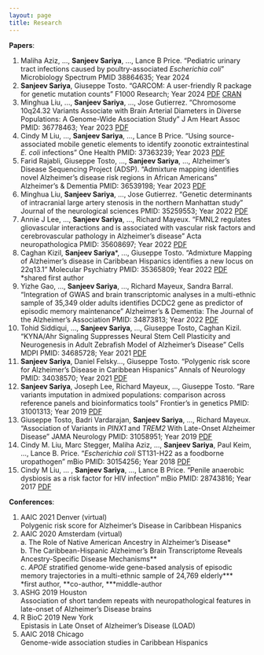 ```yaml
---
layout: page
title: Research 
---
```



**Papers**:

1. Maliha Aziz, ..., **Sanjeev Sariya**, ..., Lance B Price. “Pediatric urinary tract infections caused by poultry-associated *Escherichia coli*” Microbiology Spectrum PMID 38864635; Year 2024
2. **Sanjeev Sariya**, Giuseppe Tosto. “GARCOM: A user-friendly R package for genetic mutation counts” F1000 Research; Year 2024 <a href="/researchpdfs/garcom.pdf">PDF</a> <a href="https://cran.r-project.org/web/packages/GARCOM/index.html">CRAN</a>
3. Minghua Liu, ..., **Sanjeev Sariya**, ..., Jose Gutierrez. “Chromosome 10q24.32 Variants Associate with Brain Arterial Diameters in Diverse Populations: A Genome-Wide Association Study” J Am Heart Assoc PMID: 36778463; Year 2023 <a href="/researchpdfs/2023_10q24_JAH.pdf">PDF</a> 
4. Cindy M Liu, ..., **Sanjeev Sariya**, ..., Lance B Price. “Using source-associated mobile genetic elements to identify zoonotic extraintestinal *E. coli* infections” One Health PMID: 37363239; Year 2023 <a href="/researchpdfs/2023_zoonotic.pdf">PDF</a>
5. Farid Rajabli, Giuseppe Tosto, ..., **Sanjeev Sariya**, ..., Alzheimer’s Disease Sequencing Project (ADSP). “Admixture mapping identifies novel Alzheimer’s disease risk regions in African Americans” Alzheimer’s & Dementia PMID: 36539198; Year 2023 <a href="/researchpdfs/2023_afr_amr_admixture.pdf">PDF</a> 
6. Minghua Liu, **Sanjeev Sariya**, ..., Jose Gutierrez. “Genetic determinants of intracranial large artery stenosis in the northern Manhattan study” Journal of the neurological sciences PMID: 35259553; Year 2022 <a href="/researchpdfs/2022_nomah.pdf">PDF</a> 
7. Annie J Lee, ..., **Sanjeev Sariya**, ..., Richard Mayeux. “FMNL2 regulates gliovascular interactions and is associated with vascular risk factors and cerebrovascular pathology in Alzheimer’s disease” Acta neuropathologica PMID: 35608697; Year 2022 <a href="/researchpdfs/2022_fmnl2.pdf">PDF</a>
8. Caghan Kizil, **Sanjeev Sariya***, ..., Giuseppe Tosto. “Admixture Mapping of Alzheimer’s disease in Caribbean Hispanics identifies a new locus on 22q13.1” Molecular Psychiatry PMID: 35365809; Year 2022 <a href="/researchpdfs/admixture.pdf">PDF</a>   
*shared first author
10. Yizhe Gao, ..., **Sanjeev Sariya**, ..., Richard Mayeux, Sandra Barral. “Integration of GWAS and brain transcriptomic analyses in a multi-ethnic sample of 35,349 older adults identifies DCDC2 gene as predictor of episodic memory maintenance” Alzheimer’s & Dementia: The Journal of the Alzheimer’s Association PMID: 34873813; Year 2022 <a href="/researchpdfs/2022_integration.pdf">PDF</a> 
11. Tohid Siddiqui, ..., **Sanjeev Sariya**, ..., Giuseppe Tosto, Caghan Kizil. “KYNA/Ahr Signaling Suppresses Neural Stem Cell Plasticity and Neurogenesis in Adult Zebrafish Model of Alzheimer’s Disease” Cells MDPI PMID: 34685728; Year 2021 <a href="/researchpdfs/2021_kyna.pdf">PDF</a> 
12. **Sanjeev Sariya**, Daniel Felsky..., Giuseppe Tosto. “Polygenic risk score for Alzheimer’s Disease in Caribbean Hispanics” Annals of Neurology PMID: 34038570; Year 2021 <a href="/researchpdfs/PRS.pdf">PDF</a>
13. **Sanjeev Sariya**, Joseph Lee, Richard Mayeux, ..., Giuseppe Tosto. “Rare variants imputation in admixed populations: comparison across reference panels and bioinformatics tools” Frontier’s in genetics PMID: 31001313; Year 2019 <a href="/researchpdfs/rare.pdf">PDF</a> 
14. Giuseppe Tosto, Badri Vardarajan, **Sanjeev Sariya**, ..., Richard Mayeux. “Association of Variants in *PINX1* and *TREM2* With Late-Onset Alzheimer Disease” JAMA Neurology PMID: 31058951; Year 2019 <a href="/researchpdfs/2019_pinx1.pdf">PDF</a>  
15. Cindy M. Liu, Marc Stegger, Maliha Aziz, ..., **Sanjeev Sariya**, Paul Keim, ..., Lance B. Price. “*Escherichia coli* ST131-H22 as a foodborne uropathogen” mBio PMID: 30154256; Year 2018 <a href="/researchpdfs/2018_ecoli.pdf">PDF</a>  
16. Cindy M Liu, ... , **Sanjeev Sariya**, ..., Lance B Price. “Penile anaerobic dysbiosis as a risk factor for HIV infection” mBio PMID: 28743816; Year 2017 <a href="/researchpdfs/2017_penile_mbio.pdf">PDF</a>  

**Conferences**:
1. AAIC 2021 Denver (virtual)  
Polygenic risk score for Alzheimer’s Disease in Caribbean Hispanics  
2. AAIC 2020 Amsterdam (virtual)  
a. The Role of Native American Ancestry in Alzheimer’s Disease*  
b. The Caribbean-Hispanic Alzheimer’s Brain Transcriptome Reveals Ancestry-Specific Disease Mechanisms**   
c. *APOE* stratified genome-wide gene-based analysis of episodic memory trajectories in a multi-ethnic sample of 24,769 elderly***   
*first author, **co-author, ***middle-author   
3. ASHG 2019 Houston  
Association of short tandem repeats with neuropathological features in late-onset of Alzheimer’s Disease brains  
4. R BioC 2019 New York  
Epistasis in Late Onset of Alzheimer’s Disease (LOAD)  
5. AAIC 2018 Chicago  
Genome-wide association studies in Caribbean Hispanics
